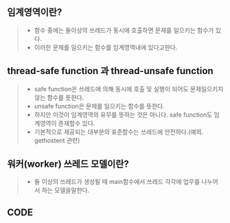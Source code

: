 ## 임계영역이란?
> * 함수 중에는 둘이상의 쓰레드가 동시에 호출하면 문제를 일으키는 함수가 있다.
> * 이러한 문제를 일으키는 함수를 임계영역내에 있다고한다.

## thread-safe function 과 thread-unsafe function
> * safe function은 쓰레드에 의해 동시에 호출 및 실행이 되어도 문제일으키지 않는 함수를 뜻한다.
> * unsafe function은 문제를 일으키는 함수를 뜻한다.
> * 하지만 이것이 임계영역의 유무를 뜻하는 것은 아니다.  safe function도 임계영역이 존재할수 있다.
> * 기본적으로 제공되는 대부분의 표준함수는 쓰레드에 안전하다.(예외. gethostent 관련)

## 워커(worker) 쓰레드 모델이란?
> * 둘 이상의 쓰레드가 생성될 때 main함수에서 쓰레드 각각에 업무를 나누어서 하는 모델을말한다.

## CODE
```c

```
